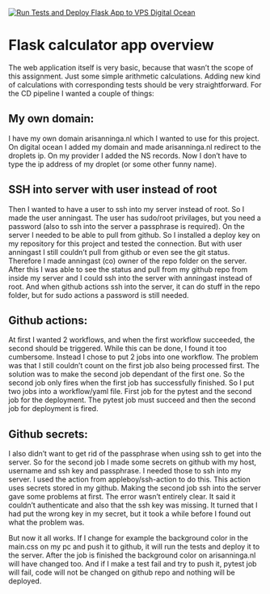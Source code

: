 [![Run Tests and Deploy Flask App to VPS Digital Ocean](https://github.com/AEAnninga/winc_assignment_cd/actions/workflows/deploy.yml/badge.svg)](https://github.com/AEAnninga/winc_assignment_cd/actions/workflows/deploy.yml)


# Flask calculator app overview

The web application itself is very basic, because that wasn’t the scope of this assignment. Just some simple arithmetic calculations. Adding new kind of calculations with corresponding tests should be very straightforward.
For the CD pipeline I wanted a couple of things:

## My own domain:

I have my own domain arisanninga.nl which I  wanted to use for this project. On digital ocean I added my domain and made arisanninga.nl redirect to the droplets ip. On my provider I added the NS records. Now I don’t have to type the ip address of my droplet (or some other funny name).

## SSH into server with user instead of root

Then I wanted to have a user to ssh into my server instead of root. So I made the user anningast. The user has sudo/root privilages, but you need a password (also to ssh into the server a passphrase is required).
On the server I needed to be able to pull from github. So I installed a deploy key on my repository for this project and tested the connection. But with user anningast I still couldn’t pull from github or even see the git status. Therefore I made anningast (co) owner of the repo folder on the server. After this I was able to see the status and pull from my github repo from inside my server and I could ssh into the server with anningast instead of root. And when github actions ssh into the server, it can do stuff in the repo folder, but for sudo actions a password is still needed.

## Github actions:

At first I wanted 2 workflows, and when the first workflow succeeded, the second should be triggered. While this can be done, I found it too cumbersome. Instead I chose to put 2 jobs into one workflow. The problem was that I still couldn’t count on the first job also being processed first. The solution was to make the second job dependant of the first one. So the second job only fires when the first job has successfully finished.
So I put two jobs into a workflow/yaml file. First job for the pytest and the second job for the deployment. The pytest job must succeed and then the second job for deployment is fired.

## Github secrets:

I also didn’t want to get rid of the passphrase when using ssh to get into the server. So for the second job I made some secrets on github with my host, username and ssh key and passphrase. I needed those to ssh into my server. I used the action from appleboy/ssh-action to do this. This action uses secrets stored in my github.
Making the second job ssh into the server gave some problems at first. The error wasn’t entirely clear. It said it couldn’t authenticate and also that the ssh key was missing. It turned that I had put the wrong key in my secret, but it took a while before I found out what the problem was.

But now it all works. If I change for example the background color in the main.css on my pc and push it to github, it will run the tests and deploy it to the server. After the job is finished the background color on arisanninga.nl will have changed too. And if I make a test fail and try to push it, pytest job will fail, code will not be changed on github repo and nothing will be deployed.
